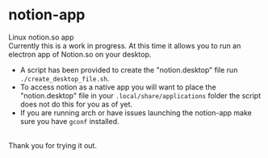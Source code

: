 # notion-app
Linux notion.so app <br>
Currently this is a work in progress. At this time it allows you to run an electron app of Notion.so on your desktop.
* A script has been provided to create the "notion.desktop" file run `./create_desktop_file.sh`.
* To access notion as a native app you will want to place the "notion.desktop" file in your 
`.local/share/applications` folder the script does not do this for you as of yet.
* If you are running arch or have issues launching the notion-app make sure you have `gconf` installed.
<br>
Thank you for trying it out.
